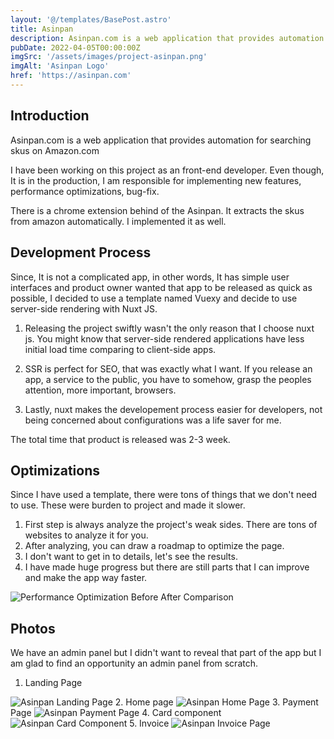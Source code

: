 ```yaml
---
layout: '@/templates/BasePost.astro'
title: Asinpan
description: Asinpan.com is a web application that provides automation for searching skus on Amazon. I built the whole front end infrastructure and implemented highly scalable and performant components."
pubDate: 2022-04-05T00:00:00Z
imgSrc: '/assets/images/project-asinpan.png'
imgAlt: 'Asinpan Logo'
href: 'https://asinpan.com'
---
```


## Introduction

Asinpan.com is a web application that provides automation for searching skus on Amazon.com

I have been working on this project as an front-end developer. Even though, It is in the production, I am responsible for implementing new features, performance optimizations, bug-fix.

There is a chrome extension behind of the Asinpan. It extracts the skus from amazon automatically. I implemented it as well.

## Development Process
Since, It is not a complicated app, in other words, It has simple user interfaces and product owner wanted that app to be released as quick as possible, I decided to use a template named Vuexy and decide to use server-side rendering with Nuxt JS. 

 1. Releasing the project swiftly wasn't the only reason that I choose
    nuxt js. You might know that server-side rendered applications have
    less initial load time comparing to client-side apps.
    
  2. SSR is perfect for SEO, that was exactly what I want. If you release
    an app, a service to the public, you have to somehow, grasp the
    peoples attention, more important, browsers.
    
  3. Lastly, nuxt makes the developement process easier for developers,
    not being concerned about configurations was a life saver for me.

The total time that product is released was 2-3 week.
##  Optimizations
Since I have used a template, there were tons of things that we don't need to use. These were burden to project and made it slower. 
1. First step is always analyze the project's weak sides. There are tons of websites to analyze it for you. 
2. After analyzing, you can draw a roadmap to optimize the page.
3. I don't want to get in to details, let's see the results.
4. I have made huge progress but there are still parts that I can improve and make the app way faster.

<img alt="Performance Optimization Before After Comparison" src='/assets/images/project/asinpan/before-after.png' />

## Photos
We have an admin panel but I didn't want to reveal that part of the app but I am glad to find an opportunity an admin panel from scratch.
1. Landing Page
<img alt="Asinpan Landing Page" src='/assets/images/project/asinpan/landing-page.jpeg' />
2. Home page
<img alt="Asinpan Home Page" src='/assets/images/project/asinpan/home-page.jpeg' />
3. Payment Page
<img alt="Asinpan Payment Page" src='/assets/images/project/asinpan/payment-page.jpeg' />
4. Card component
<img alt="Asinpan Card Component" src='/assets/images/project/asinpan/card-component.jpg' />
5. Invoice
<img alt="Asinpan Invoice Page" src='/assets/images/project/asinpan/invoice-page.jpeg' />